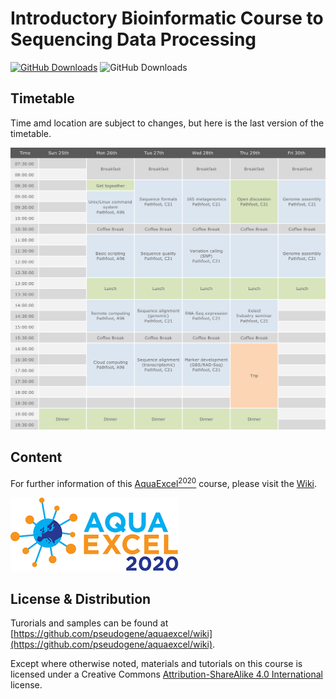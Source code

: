 # Introductory Bioinformatic Course to Sequencing Data Processing

[![GitHub Downloads](https://img.shields.io/static/v1?label=Project&message=AquaExcel2020&color=blue)](http://www.aquaexcel2020.eu/)
![GitHub Downloads](https://img.shields.io/static/v1?label=Course&message=August+2019&color=red)

## Timetable

Time amd location are subject to changes, but here is the last version of the timetable.

![Timetable](timetable.png)


## Content

For further information of this [AquaExcel<sup>2020</sup>](http://www.aquaexcel2020.eu/) course, please visit the [Wiki](https://github.com/pseudogene/aquaexcel/wiki).

![AquaExcel2020](aquaexcel2020.png)

## License & Distribution

Turorials and samples can be found at [https://github.com/pseudogene/aquaexcel/wiki](https://github.com/pseudogene/aquaexcel/wiki).

Except where otherwise noted, materials and tutorials on this course is licensed under a Creative Commons [Attribution-ShareAlike 4.0 International](https://creativecommons.org/licenses/by-sa/4.0/) license.
